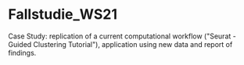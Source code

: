 # Fallstudie_WS21
Case Study: replication of a current computational workflow ("Seurat - Guided Clustering Tutorial"), application using new data and report of findings.
